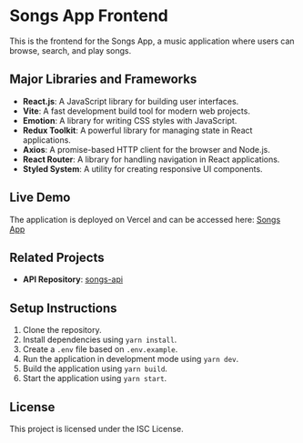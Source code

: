 # Songs App Frontend

This is the frontend for the Songs App, a music application where users can browse, search, and play songs.

## Major Libraries and Frameworks

- **React.js**: A JavaScript library for building user interfaces.
- **Vite**: A fast development build tool for modern web projects.
- **Emotion**: A library for writing CSS styles with JavaScript.
- **Redux Toolkit**: A powerful library for managing state in React applications.
- **Axios**: A promise-based HTTP client for the browser and Node.js.
- **React Router**: A library for handling navigation in React applications.
- **Styled System**: A utility for creating responsive UI components.

## Live Demo

The application is deployed on Vercel and can be accessed here: [Songs App](https://songs-app-client.vercel.app/)

## Related Projects

- **API Repository**: [songs-api](https://github.com/zmekonnen251/songs-api)

## Setup Instructions

1. Clone the repository.
2. Install dependencies using `yarn install`.
3. Create a `.env` file based on `.env.example`.
4. Run the application in development mode using `yarn dev`.
5. Build the application using `yarn build`.
6. Start the application using `yarn start`.

## License

This project is licensed under the ISC License.
